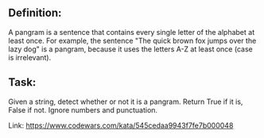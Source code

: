 ## Definition:

A pangram is a sentence that contains every single letter of the alphabet at least once. For example, the sentence "The quick brown fox jumps over the lazy dog" is a pangram, because it uses the letters A-Z at least once (case is irrelevant).

## Task:

Given a string, detect whether or not it is a pangram. Return True if it is, False if not. Ignore numbers and punctuation.

Link:
https://www.codewars.com/kata/545cedaa9943f7fe7b000048
